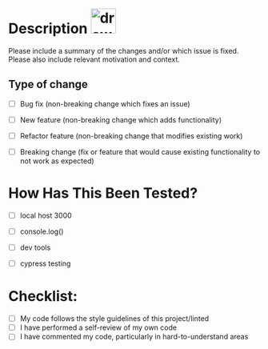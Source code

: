 # Description <img src="https://cdn190.picsart.com/232355564004212.png?type=webp&to=crop&r=256" alt="drawing" width="50"/>

Please include a summary of the changes and/or which issue is fixed. Please also include relevant
motivation and context.


## Type of change

- [ ] Bug fix (non-breaking change which fixes an issue)
- [ ] New feature (non-breaking change which adds functionality)
- [ ] Refactor feature (non-breaking change that modifies existing work)
- [ ] Breaking change (fix or feature that would cause existing functionality to not work as expected)


# How Has This Been Tested?

- [ ] local host 3000
- [ ] console.log()
- [ ] dev tools
- [ ] cypress testing


# Checklist:

- [ ] My code follows the style guidelines of this project/linted
- [ ] I have performed a self-review of my own code
- [ ] I have commented my code, particularly in hard-to-understand areas
